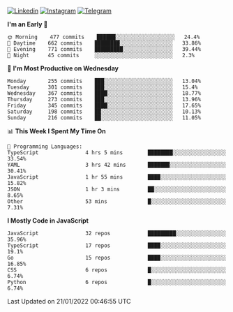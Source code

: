 [![Linkedin](https://img.shields.io/badge/-Archie-blue?style=flat-square&labelColor=gray&logo=Linkedin&logoColor=white&link=https://www.linkedin.com/in/archisdi)](https://www.linkedin.com/in/archisdi)
[![Instagram](https://img.shields.io/badge/-@archisdi-orange?style=flat-square&labelColor=gray&logo=Instagram&logoColor=white&link=https://www.instagram.com/archisdi)](https://www.instagram.com/archisdi)
[![Telegram](https://img.shields.io/badge/-aai-informational?style=flat-square&labelColor=gray&logo=telegram&logoColor=white&link=https://t.me/archisdi)](https://t.me/archisdi)

<!--START_SECTION:waka-->
**I'm an Early 🐤** 

```text
🌞 Morning    477 commits    ██████░░░░░░░░░░░░░░░░░░░   24.4% 
🌆 Daytime    662 commits    ████████░░░░░░░░░░░░░░░░░   33.86% 
🌃 Evening    771 commits    █████████░░░░░░░░░░░░░░░░   39.44% 
🌙 Night      45 commits     ░░░░░░░░░░░░░░░░░░░░░░░░░   2.3%

```
📅 **I'm Most Productive on Wednesday** 

```text
Monday       255 commits    ███░░░░░░░░░░░░░░░░░░░░░░   13.04% 
Tuesday      301 commits    ███░░░░░░░░░░░░░░░░░░░░░░   15.4% 
Wednesday    367 commits    ████░░░░░░░░░░░░░░░░░░░░░   18.77% 
Thursday     273 commits    ███░░░░░░░░░░░░░░░░░░░░░░   13.96% 
Friday       345 commits    ████░░░░░░░░░░░░░░░░░░░░░   17.65% 
Saturday     198 commits    ██░░░░░░░░░░░░░░░░░░░░░░░   10.13% 
Sunday       216 commits    ██░░░░░░░░░░░░░░░░░░░░░░░   11.05%

```


📊 **This Week I Spent My Time On** 

```text
💬 Programming Languages: 
TypeScript               4 hrs 5 mins        ████████░░░░░░░░░░░░░░░░░   33.54% 
YAML                     3 hrs 42 mins       ███████░░░░░░░░░░░░░░░░░░   30.41% 
JavaScript               1 hr 55 mins        ████░░░░░░░░░░░░░░░░░░░░░   15.82% 
JSON                     1 hr 3 mins         ██░░░░░░░░░░░░░░░░░░░░░░░   8.65% 
Other                    53 mins             █░░░░░░░░░░░░░░░░░░░░░░░░   7.31%

```

**I Mostly Code in JavaScript** 

```text
JavaScript               32 repos            █████████░░░░░░░░░░░░░░░░   35.96% 
TypeScript               17 repos            ████░░░░░░░░░░░░░░░░░░░░░   19.1% 
Go                       15 repos            ████░░░░░░░░░░░░░░░░░░░░░   16.85% 
CSS                      6 repos             █░░░░░░░░░░░░░░░░░░░░░░░░   6.74% 
Python                   6 repos             █░░░░░░░░░░░░░░░░░░░░░░░░   6.74%

```



 Last Updated on 21/01/2022 00:46:55 UTC
<!--END_SECTION:waka-->